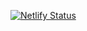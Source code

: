 [![Netlify Status](https://api.netlify.com/api/v1/badges/240ddc2a-35a8-412c-8dfb-e87b3c128950/deploy-status)](https://app.netlify.com/sites/herper-io/deploys)
